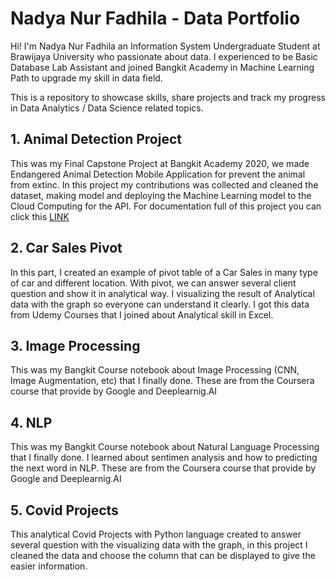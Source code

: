 # Nadya Nur Fadhila - Data Portfolio
Hi! I'm Nadya Nur Fadhila an Information System Undergraduate Student at Brawijaya University who passionate about data. I experienced to be 
Basic Database Lab Assistant and joined Bangkit Academy in Machine Learning Path to upgrade my skill in data field.

This is a repository to showcase skills, share projects and track my progress in Data Analytics / Data Science related topics.

## 1. Animal Detection Project

This was my Final Capstone Project at Bangkit Academy 2020, we made Endangered Animal Detection Mobile Application for prevent the animal from extinc. In this project
my contributions was collected and cleaned the dataset, making model and deploying the Machine Learning model to the Cloud Computing for the API. For documentation full of this project you can click this [LINK](https://github.com/C22-PS088)

## 2. Car Sales Pivot

In this part, I created an example of pivot table of a Car Sales in many type of car and different location. With pivot, we can answer several client question and show it in analytical way. I visualizing the result of Analytical data with the graph so everyone can understand it clearly. I got this data from Udemy Courses that I joined about Analytical skill in Excel.

## 3. Image Processing

This was my Bangkit Course notebook about Image Processing (CNN, Image Augmentation, etc) that I finally done. These are from the Coursera course that provide by Google and Deeplearnig.AI

## 4. NLP

This was my Bangkit Course notebook about Natural Language Processing that I finally done. I learned about sentimen analysis and how to predicting the next word in NLP. These are from the Coursera course that provide by Google and Deeplearnig.AI

## 5. Covid Projects

This analytical Covid Projects with Python language created to answer several question with the visualizing data with the graph, in this project I cleaned the data and choose the column that can be displayed to give the easier information.
